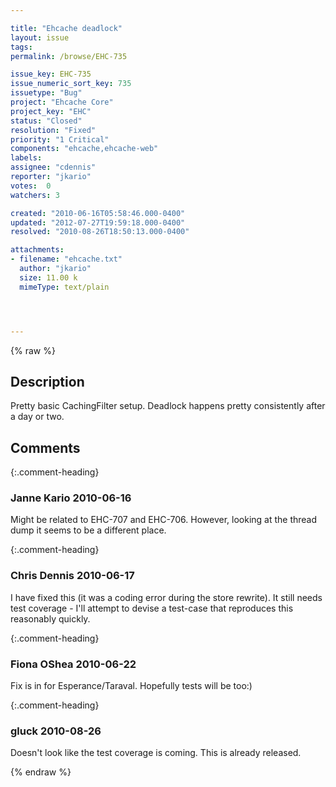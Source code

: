 ```yaml
---

title: "Ehcache deadlock"
layout: issue
tags: 
permalink: /browse/EHC-735

issue_key: EHC-735
issue_numeric_sort_key: 735
issuetype: "Bug"
project: "Ehcache Core"
project_key: "EHC"
status: "Closed"
resolution: "Fixed"
priority: "1 Critical"
components: "ehcache,ehcache-web"
labels: 
assignee: "cdennis"
reporter: "jkario"
votes:  0
watchers: 3

created: "2010-06-16T05:58:46.000-0400"
updated: "2012-07-27T19:59:18.000-0400"
resolved: "2010-08-26T18:50:13.000-0400"

attachments:
- filename: "ehcache.txt"
  author: "jkario"
  size: 11.00 k
  mimeType: text/plain




---
```


{% raw %}

## Description

<div markdown="1" class="description">

Pretty basic CachingFilter setup. Deadlock happens pretty consistently after a day or two.

<cache name="attachmentCache"
       maxElementsInMemory="1"
       maxElementsOnDisk="10000"
       eternal="false"
       timeToLiveSeconds="60"
       diskPersistent="false"
       diskExpiryThreadIntervalSeconds="120"
       memoryStoreEvictionPolicy="LFU"
       overflowToDisk="true"/>


</div>

## Comments


{:.comment-heading}
### **Janne Kario** <span class="date">2010-06-16</span>

<div markdown="1" class="comment">

Might be related to EHC-707 and EHC-706. However, looking at the thread dump it seems to be a different place.

</div>


{:.comment-heading}
### **Chris Dennis** <span class="date">2010-06-17</span>

<div markdown="1" class="comment">

I have fixed this (it was a coding error during the store rewrite).  It still needs test coverage - I'll attempt to devise a test-case that reproduces this reasonably quickly.

</div>


{:.comment-heading}
### **Fiona OShea** <span class="date">2010-06-22</span>

<div markdown="1" class="comment">

Fix is in for Esperance/Taraval. Hopefully tests will be too:)

</div>


{:.comment-heading}
### **gluck** <span class="date">2010-08-26</span>

<div markdown="1" class="comment">

Doesn't look like the test coverage is coming. This is already released.

</div>



{% endraw %}
